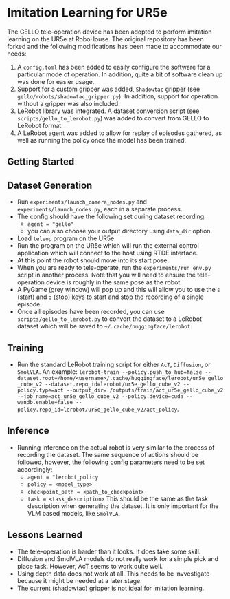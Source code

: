 # Imitation Learning for UR5e

The GELLO tele-operation device has been adopted to perform imitation learning on the UR5e at RoboHouse. The original repository has been forked and the following modifications has been made to accommodate our needs:

1. A `config.toml` has been added to easily configure the software for a particular mode of operation. In addition, quite a bit of software clean up was done for easier usage.
2. Support for a custom gripper was added, `Shadowtac` gripper (see `gello/robots/shadowtac_gripper.py`). In addition, support for operation without a gripper was also included.
3. LeRobot library was integrated. A dataset conversion script (see `scripts/gello_to_lerobot.py`) was added to convert from GELLO to LeRobot format.
4. A LeRobot agent was added to allow for replay of episodes gathered, as well as running the policy once the model has been trained.

## Getting Started

## Dataset Generation

- Run `experiments/launch_camera_nodes.py` and `experiments/launch_nodes.py`, each in a separate process.
- The config should have the following set during dataset recording:
    - `agent = "gello"`
    - you can also choose your output directory using `data_dir` option.
- Load `teleop` program on the UR5e.
- Run the program on the UR5e which will run the external control application which will connect to the host using RTDE interface.
- At this point the robot should move into its start pose.
- When you are ready to tele-operate, run the `experiments/run_env.py` script in another process. Note that you will need to ensure the tele-operation device is roughly in the same pose as the robot.
- A PyGame (grey window) will pop up and this will allow you to use the `s` (start) and `q` (stop) keys to start and stop the recording of a single episode.
- Once all episodes have been recorded, you can use `scripts/gello_to_lerobot.py` to convert the dataset to a LeRobot dataset which will be saved to `~/.cache/huggingface/lerobot`.

## Training

- Run the standard LeRobot training script for either `AcT`, `Diffusion`, or `SmolVLA`. An example: `lerobot-train --policy.push_to_hub=false --dataset.root=/home/<username>/.cache/huggingface/lerobot/ur5e_gello_cube_v2 --dataset.repo_id=lerobot/ur5e_gello_cube_v2 --policy.type=act --output_dir=./outputs/train/act_ur5e_gello_cube_v2 --job_name=act_ur5e_gello_cube_v2 --policy.device=cuda --wandb.enable=false --policy.repo_id=lerobot/ur5e_gello_cube_v2/act_policy`.

## Inference

- Running inference on the actual robot is very similar to the process of recording the dataset. The same sequence of actions should be followed, however, the following config parameters need to be set accordingly:
    - `agent = "lerobot_policy`
    - `policy = <model_type>`
    - `checkpoint_path = <path_to_checkpoint>`
    - `task = <task_description>` This should be the same as the task description when generating the dataset. It is only important for the VLM based models, like `SmolVLA`.

## Lessons Learned

- The tele-operation is harder than it looks. It does take some skill.
- Diffusion and SmolVLA models do not really work for a simple pick and place task. However, AcT seems to work quite well.
- Using depth data does not work at all. This needs to be invvestigate because it might be needed at a later stage.
- The current (shadowtac) gripper is not ideal for imitation learning.
